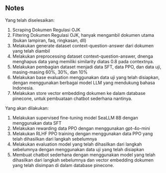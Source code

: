 ## **Notes**

Yang telah diselesaikan:
1. Scraping Dokumen Regulasi OJK
2. Filtering Dokumen Regulasi OJK, hanyak mengambil dokumen utama (bukan lampiran, faq, ringkasan, dll)
3. Melakukan generate dataset context-question-answer dari dokumen yang telah diambil
4. Melakukan preprocessing dataset context-question-answer, dnenga menghapus data yang memiliki similarity diatas 0.8 pada contextnya.
5. Melakukan pembagian dataset menjadi data SFT, data PPO, dan data uji, masing-masing 60%, 30%, dan 10%
6. Melakukan base evaluation menggunakan data uji yang telah disiapkan, dengan menggunakan berbagai model LLM yang mendukung bahasa Indonesia.
7. Melakukan store vector embedding dokumen ke dalam database pinecone, untuk pembuataan chatbot sederhana nantinya.

Yang akan dilakukan:
1. Melakukan supervised fine-tuning model SeaLLM 8B dengan menggunakan data SFT
2. Melakukan rewarding data PPO dengan menggunakan gpt-4o-mini
3. Melakukan RLHF PPO training dengan menggunakan data PPO yang telah dihasilkan dari langkah sebelumnya
4. Melakukan evaluation model yang telah dihasilkan dari langkah sebelumnya dengan menggunakan data uji yang telah disiapkan
5. Membuat chatbot sederhana dengan menggunakan model yang telah dihasilkan dari langkah sebelumnya dan vector embedding dokumen yang telah disimpan di dalam database pinecone.